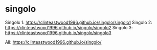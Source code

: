 # singolo
Singolo 1: https://clinteastwood1996.github.io/singolo/singolo1 
Singolo 2: https://clinteastwood1996.github.io/singolo/singolo2 
Singolo 3: https://clinteastwood1996.github.io/singolo/singolo3

All: https://clinteastwood1996.github.io/singolo/
